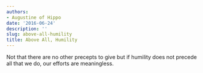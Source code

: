 ```yaml
---
authors:
- Augustine of Hippo
date: '2016-06-24'
description: ''
slug: above-all-humility
title: Above All, Humility
---
```

Not that there are no other precepts to give but if humility does not precede all that we do, our efforts are meaningless.



